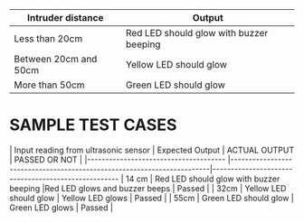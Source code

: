| Intruder distance     |                           Output                                                      |
|--------------------   |---------------------------------------------------------------------------------------|
| Less than 20cm        |          Red LED should glow with buzzer beeping                                      |
| Between 20cm and 50cm |              Yellow LED should glow                                                   |
| More than 50cm        |                Green LED should glow                                                          





# SAMPLE TEST CASES

| Input reading from ultrasonic sensor   |                         Expected   Output                              |      ACTUAL OUTPUT             |   PASSED OR NOT   |
|--------------------------------------  |------------------------------------------------------------------------|----------------------------------------------------
|    14 cm                               |          Red LED should glow with buzzer beeping                       |Red LED glows and buzzer beeps  | Passed            |
|    32cm                                |              Yellow LED should glow                                    |  Yellow LED  glows             | Passed            |
|    55cm                                |                Green LED should glow                                   |       Green LED  glows         | Passed            |
 
